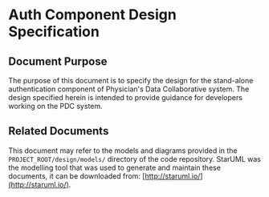 # Auth Component Design Specification

## Document Purpose

The purpose of this document is to specify the design for the stand-alone authentication component of Physician's Data Collaborative system. The design specified herein is intended to provide guidance for developers working on the PDC system. 

## Related Documents 

This document may refer to the models and diagrams provided in the `PROJECT_ROOT/design/models/` directory of the code repository. StarUML was the modelling tool that was used to generate and maintain these documents, it can be downloaded from: [http://staruml.io/](http://staruml.io/).
